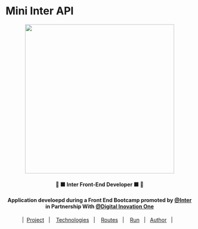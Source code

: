 # Mini Inter API

<p align="center"><a href="https://www.guaranaantarctica.com.br/" ><img width="400px" src="https://feirao-credito.fiesp.com.br/img/banco-inter.png"/><a></p>
   
<h4 align="center" >🚀 🟧 Inter Front-End Developer 🟧 🚀</h4>
   
<h4 align="center">Application develoepd during a Front End Bootcamp promoted by <a href="https://www.bancointer.com.br/superapp/?utm_source=google&utm_medium=cpc&utm_campaign=Pesquisa+Brand"> @Inter </a> in Partnership With <a href="https://web.digitalinnovation.one/"> @Digital Inovation One</a> </h4>

      
<p align="center">
   |&nbsp;
  <a href="#project">Project</a>&nbsp;&nbsp;&nbsp;|&nbsp;&nbsp;&nbsp;
  <a href="#techs">Technologies</a>&nbsp;&nbsp;&nbsp;|&nbsp;&nbsp;&nbsp;
   <a href="#routes">Routes</a>&nbsp;&nbsp;&nbsp;|&nbsp;&nbsp;&nbsp;
  <a href="#run-project">Run</a>&nbsp;&nbsp;&nbsp;|&nbsp;&nbsp;
  <a href="#author">Author</a>&nbsp;&nbsp;&nbsp;|&nbsp;&nbsp;&nbsp;
</p>
   
#

